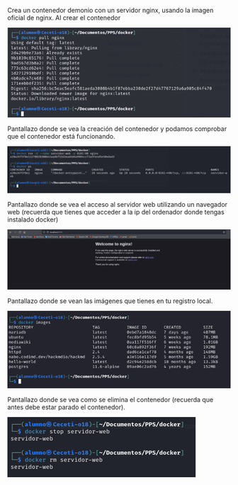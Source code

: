 Crea un contenedor demonio con un servidor nginx, usando la imagen oficial de nginx. Al crear el contenedor

![](/imagenes/C1.png)

Pantallazo donde se vea la creación del contenedor y podamos comprobar que el contenedor está funcionando.

![](/imagenes/C2.png)

Pantallazo donde se vea el acceso al servidor web utilizando un navegador web (recuerda que tienes que acceder a la ip del ordenador donde tengas instalado docker)

![](/imagenes/C3.png)
    
Pantallazo donde se vean las imágenes que tienes en tu registro local.

![](/imagenes/C4.png)

Pantallazo donde se vea como se elimina el contenedor (recuerda que antes debe estar parado el contenedor).

![](/imagenes/C5.png)
